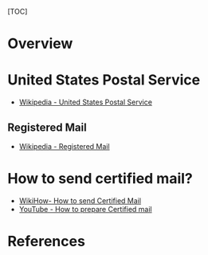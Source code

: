 [TOC]

# Overview

# United States Postal Service
- [Wikipedia - United States Postal Service][4]

## Registered Mail
- [Wikipedia - Registered Mail][3]

# How to send certified mail?
- [WikiHow- How to send Certified Mail][1]
- [YouTube - How to prepare Certified mail][2]

# References
[1]: http://www.wikihow.com/Send-Certified-Mail-(USA) "How to send Certified Mail"
[2]: https://www.youtube.com/watch?v=YLQLWdV1MZE "How to prepare Certified Mail"
[3]: https://en.wikipedia.org/wiki/Registered_mail "Wikipedia - Registered Mail"
[4]: https://en.wikipedia.org/wiki/United_States_Postal_Service "Wikipedia - United States Postal Service"
